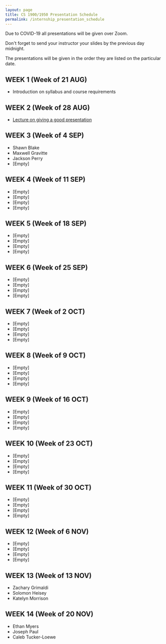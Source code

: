 ```yaml
---
layout: page
title: CS 1900/1950 Presentation Schedule
permalink: /internship_presentation_schedule
---
```


Due to COVID-19 all presentations will be given over Zoom.

Don't forget to send your instructor your slides by the previous day midnight.

The presentations will be given in the order they are listed on the particular date.

## WEEK 1 (Week of 21 AUG)

* Introduction on syllabus and course requirements
  
## WEEK 2 (Week of 28 AUG)

* [Lecture on giving a good presentation]({{site.baseurl}}/lectures/lecture-on-presentations-internship.pdf)

## WEEK 3 (Week of 4 SEP)
  
* Shawn Blake
* Maxwell Gravitte
* Jackson Perry
* [Empty]

## WEEK 4 (Week of 11 SEP)

* [Empty]
* [Empty]
* [Empty]
* [Empty]

## WEEK 5 (Week of 18 SEP)

* [Empty]
* [Empty]
* [Empty]
* [Empty]

## WEEK 6 (Week of 25 SEP)

* [Empty]
* [Empty]
* [Empty]
* [Empty]

## WEEK 7 (Week of 2 OCT)

* [Empty]
* [Empty]
* [Empty]
* [Empty]

## WEEK 8 (Week of 9 OCT)

* [Empty]
* [Empty]
* [Empty]
* [Empty]

## WEEK 9 (Week of 16 OCT)

* [Empty]
* [Empty]
* [Empty]
* [Empty]

## WEEK 10 (Week of 23 OCT)

* [Empty]
* [Empty]
* [Empty]
* [Empty]

## WEEK 11 (Week of 30 OCT)

* [Empty]
* [Empty]
* [Empty]
* [Empty]

## WEEK 12 (Week of 6 NOV)

* [Empty]
* [Empty]
* [Empty]
* [Empty]

## WEEK 13 (Week of 13 NOV)

* Zachary Grimaldi
* Solomon Heisey
* Katelyn Morrison

## WEEK 14 (Week of 20 NOV)

* Ethan Myers
* Joseph Paul
* Caleb Tucker-Loewe
